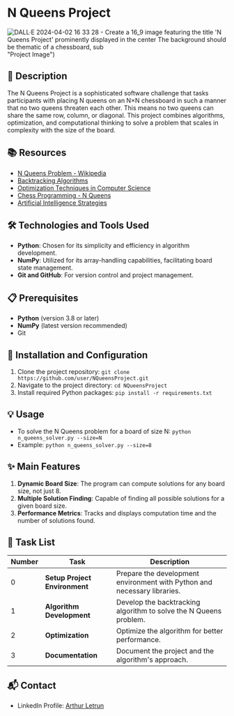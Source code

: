 # N Queens Project

![DALL·E 2024-04-02 16 33 28 - Create a 16_9 image featuring the title 'N Queens Project' prominently displayed in the center  The background should be thematic of a chessboard, sub](https://github.com/Nimrod02/holbertonschool-interview/assets/86027619/37d69bc7-1fa6-4182-96eb-7443b0a0c31c)
"Project Image")

## 📝 Description
The N Queens Project is a sophisticated software challenge that tasks participants with placing N queens on an N×N chessboard in such a manner that no two queens threaten each other. This means no two queens can share the same row, column, or diagonal. This project combines algorithms, optimization, and computational thinking to solve a problem that scales in complexity with the size of the board.

## 📚 Resources
- [N Queens Problem - Wikipedia](https://en.wikipedia.org/wiki/Eight_queens_puzzle)
- [Backtracking Algorithms](https://www.geeksforgeeks.org/backtracking-algorithms/)
- [Optimization Techniques in Computer Science](https://www.sciencedirect.com/topics/computer-science/optimization-technique)
- [Chess Programming - N Queens](https://www.chessprogramming.org/N_Queens)
- [Artificial Intelligence Strategies](https://www.coursera.org/learn/artificial-intelligence)

## 🛠️ Technologies and Tools Used
- **Python**: Chosen for its simplicity and efficiency in algorithm development.
- **NumPy**: Utilized for its array-handling capabilities, facilitating board state management.
- **Git and GitHub**: For version control and project management.

## 📋 Prerequisites
- **Python** (version 3.8 or later)
- **NumPy** (latest version recommended)
- Git

## 🚀 Installation and Configuration
1. Clone the project repository: `git clone https://github.com/user/NQueensProject.git`
2. Navigate to the project directory: `cd NQueensProject`
3. Install required Python packages: `pip install -r requirements.txt`

## 💡 Usage
- To solve the N Queens problem for a board of size N: `python n_queens_solver.py --size=N`
- Example: `python n_queens_solver.py --size=8`

## ✨ Main Features
1. **Dynamic Board Size**: The program can compute solutions for any board size, not just 8.
2. **Multiple Solution Finding**: Capable of finding all possible solutions for a given board size.
3. **Performance Metrics**: Tracks and displays computation time and the number of solutions found.

## 📝 Task List
| Number | Task                   | Description                                                                     |
| ------ | ---------------------- | ------------------------------------------------------------------------------- |
| 0      | **Setup Project Environment** | Prepare the development environment with Python and necessary libraries. |
| 1      | **Algorithm Development** | Develop the backtracking algorithm to solve the N Queens problem. |
| 2      | **Optimization** | Optimize the algorithm for better performance. |
| 3      | **Documentation** | Document the project and the algorithm's approach. |

## 📬 Contact
- LinkedIn Profile: [Arthur Letrun](https://www.linkedin.com/in/arthur-letrun/)
